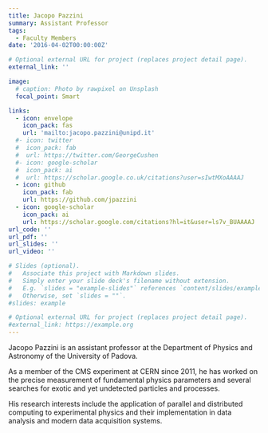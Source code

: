 ```yaml
--- 
title: Jacopo Pazzini
summary: Assistant Professor
tags:
  - Faculty Members
date: '2016-04-02T00:00:00Z'

# Optional external URL for project (replaces project detail page).
external_link: ''

image:
  # caption: Photo by rawpixel on Unsplash
  focal_point: Smart

links:
  - icon: envelope
    icon_pack: fas
    url: 'mailto:jacopo.pazzini@unipd.it'
  #- icon: twitter
  #  icon_pack: fab
  #  url: https://twitter.com/GeorgeCushen
  #- icon: google-scholar
  #  icon_pack: ai
  #  url: https://scholar.google.co.uk/citations?user=sIwtMXoAAAAJ
  - icon: github
    icon_pack: fab
    url: https://github.com/jpazzini
  - icon: google-scholar
    icon_pack: ai
    url: https://scholar.google.com/citations?hl=it&user=ls7v_BUAAAAJ
url_code: ''
url_pdf: ''
url_slides: ''
url_video: ''

# Slides (optional).
#   Associate this project with Markdown slides.
#   Simply enter your slide deck's filename without extension.
#   E.g. `slides = "example-slides"` references `content/slides/example-slides.md`.
#   Otherwise, set `slides = ""`.
#slides: example

# Optional external URL for project (replaces project detail page).
#external_link: https://example.org
---
```


Jacopo Pazzini is an assistant professor at the Department of Physics and Astronomy of the University of Padova. 

As a member of the CMS experiment at CERN since 2011, he has worked on the precise measurement of fundamental physics parameters and several searches for exotic and yet undetected particles and processes. 

His research interests include the application of parallel and distributed computing to experimental physics and their implementation in data analysis and modern data acquisition systems.